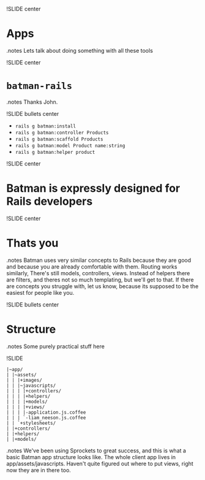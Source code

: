 !SLIDE center

# Apps

.notes Lets talk about doing something with all these tools


!SLIDE center

# `batman-rails`

.notes Thanks John.

!SLIDE bullets center

 - `rails g batman:install`
 - `rails g batman:controller Products`
 - `rails g batman:scaffold Products`
 - `rails g batman:model Product name:string`
 - `rails g batman:helper product`

!SLIDE center

# Batman is expressly designed for Rails developers

!SLIDE center

# Thats you

.notes Batman uses very similar concepts to Rails because they are good and because you are already comfortable with them. Routing works similarly, There's still models, controllers, views. Instead of helpers there are filters, and theres not so much templating, but we'll get to that. If there are concepts you struggle with, let us know, because its supposed to be the easiest for people like you.

!SLIDE bullets center

# Structure

.notes Some purely practical stuff here

!SLIDE

    |~app/
    | |~assets/
    | | |+images/
    | | |~javascripts/
    | | | |+controllers/
    | | | |+helpers/
    | | | |+models/
    | | | |+views/
    | | | |-application.js.coffee
    | | | `-liam_neeson.js.coffee
    | | `+stylesheets/
    | |+controllers/
    | |+helpers/
    | |+models/

.notes We've been using Sprockets to great success, and this is what a basic Batman app structure looks like. The whole client app lives in app/assets/javascripts. Haven't quite figured out where to put views, right now they are in there too.

